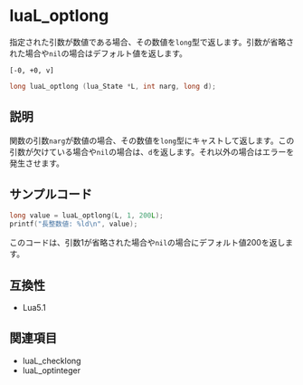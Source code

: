 # luaL_optlong

指定された引数が数値である場合、その数値を`long`型で返します。引数が省略された場合や`nil`の場合はデフォルト値を返します。

`[-0, +0, v]`

```c
long luaL_optlong (lua_State *L, int narg, long d);
```

## 説明

関数の引数`narg`が数値の場合、その数値を`long`型にキャストして返します。この引数が欠けている場合や`nil`の場合は、`d`を返します。それ以外の場合はエラーを発生させます。

## サンプルコード

```c
long value = luaL_optlong(L, 1, 200L);
printf("長整数値: %ld\n", value);
```

このコードは、引数1が省略された場合や`nil`の場合にデフォルト値200を返します。

## 互換性

- Lua5.1

## 関連項目

- luaL_checklong
- luaL_optinteger